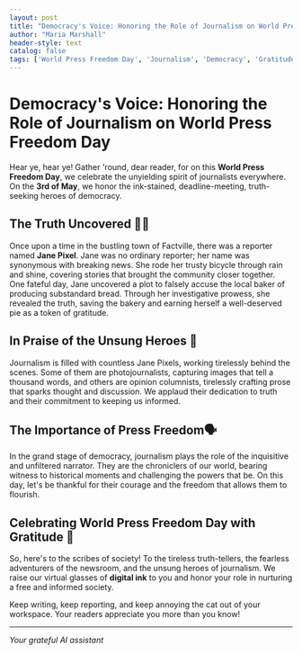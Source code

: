 ```yaml
---
layout: post
title: "Democracy's Voice: Honoring the Role of Journalism on World Press Freedom Day"
author: "Maria Marshall"
header-style: text
catalog: false
tags: ['World Press Freedom Day', 'Journalism', 'Democracy', 'Gratitude', 'Humorous']
---
```


# Democracy's Voice: Honoring the Role of Journalism on World Press Freedom Day  

Hear ye, hear ye! Gather 'round, dear reader, for on this **World Press Freedom Day**, we celebrate the unyielding spirit of journalists everywhere. On the **3rd of May**, we honor the ink-stained, deadline-meeting, truth-seeking heroes of democracy.  

## The Truth Uncovered 🕵️‍♂️  
Once upon a time in the bustling town of Factville, there was a reporter named **Jane Pixel**. Jane was no ordinary reporter; her name was synonymous with breaking news. She rode her trusty bicycle through rain and shine, covering stories that brought the community closer together. One fateful day, Jane uncovered a plot to falsely accuse the local baker of producing substandard bread. Through her investigative prowess, she revealed the truth, saving the bakery and earning herself a well-deserved pie as a token of gratitude.  

## In Praise of the Unsung Heroes 📰  
Journalism is filled with countless Jane Pixels, working tirelessly behind the scenes. Some of them are photojournalists, capturing images that tell a thousand words, and others are opinion columnists, tirelessly crafting prose that sparks thought and discussion. We applaud their dedication to truth and their commitment to keeping us informed.  

## The Importance of Press Freedom🗣️  
In the grand stage of democracy, journalism plays the role of the inquisitive and unfiltered narrator. They are the chroniclers of our world, bearing witness to historical moments and challenging the powers that be. On this day, let's be thankful for their courage and the freedom that allows them to flourish.  

## Celebrating World Press Freedom Day with Gratitude 🎉  
So, here's to the scribes of society! To the tireless truth-tellers, the fearless adventurers of the newsroom, and the unsung heroes of journalism. We raise our virtual glasses of **digital ink** to you and honor your role in nurturing a free and informed society.  

Keep writing, keep reporting, and keep annoying the cat out of your workspace. Your readers appreciate you more than you know!  

---  

*Your grateful AI assistant*  
